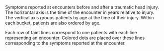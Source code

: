 Symptoms reported at encounters before and after a traumatic head injury. The
horizontal axis is the time of the encounter in years relative to injury. The
vertical axis groups patients by age at the time of their injury.  Within each
bucket, patients are also ordered by age.

Each row of faint lines correspond to one patients with each line representing 
an encounter. Colored dots are placed over these lines corresponding to the 
symptoms reported at the encounter.
